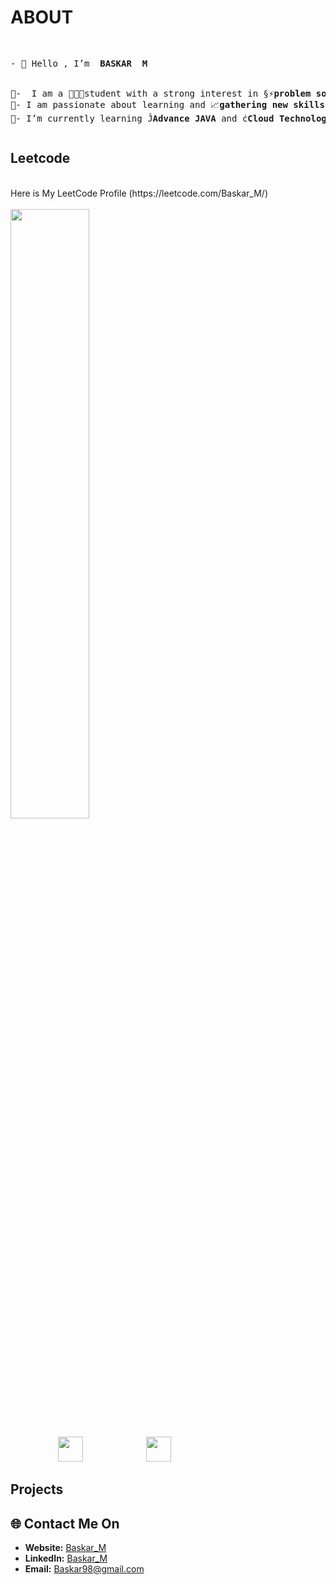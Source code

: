  # ABOUT 
<pre> <p style="font-family: "Bona Nova SC", serif;">- 👋 Hello , I’m  <b>BASKAR  M </b>
    <br>
📍-  I am a 🧑🏻‍💻student with a strong interest in §⚡<b>problem solving </b>and ☁️<b>Cloud Platform</b>.
📍- I am passionate about learning and 📈<b>gathering new skills</b> and am <b>eager to 🏢contribute to the organization</b>.
📍- I’m currently learning Ĵ<b>Advance JAVA</b> and ċ<b>Cloud Technologies</b> .
</p></pre>
## Leetcode

<br>
Here is My LeetCode Profile (https://leetcode.com/Baskar_M/)
<br>
<br>
<a href="https://leetcode.com/Baskar_M">
    <img src="https://leetcard.jacoblin.cool/Baskar_M?theme=forest&font=Gudea height="50%" width="50%"></img>
<a>
<pre>         <img src="https://assets.leetcode.com/static_assets/marketing/2024-50.gif" width="40px"></img>            <img src="https://assets.leetcode.com/static_assets/public/images/badges/2024/gif/2024-05.gif" width="40px"></img>
</pre>

## Projects

<!------------------------------------------>

<!------------------------------------------>
<!-- SECTION: Contact me -->


## 🌐 Contact Me On

- **Website:** [Baskar_M](https://Baskar_M.netlify.app/)
- **LinkedIn:** [Baskar_M](https://www.linkedin.com/in/baskar15)
- **Email:** <a href="mailto:baskarvhp98@gmail.com">Baskar98@gmail.com</a>

<!--

-->
